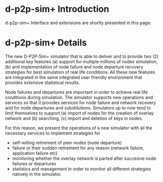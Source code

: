 # d-p2p-sim+ Introduction #

d-p2p-sim+ Interface and extensions are shortly presented in this page.


# d-p2p-sim+ Details #

The new D-P2P-Sim+ simulator that is able to deliver and to provide two (2) additional key features (a) support for multiple millions of nodes simulation, (b) and implementation of node failure and node departure recovery strategies for best simulation of real life conditions. All these new features are integrated in the same integrated user friendly environment that provides extensive statistical results.

Node failures and departures are important in order to achieve real life conditions during simulation. The simulator supports new operations and services so that it provides services for node failure and network recovery and for node departures and substitutions. Simulators up to now tend to limit themselves to support (a) import of nodes for the creation of overlay network and (b) searching, (c) import and deletion of keys in nodes.

For this reason, we present the operations of a new simulator with all the necessary services to implement strategies for
  * self-willing retirement of peer nodes (node departure)
  * failure or their sudden retirement for any reason (network failure, application failure etc)
  * monitoring whether the overlay network is parted after succesive node failures or departures
  * statistics and management in order to monitor all different strategies natively in the simulator.
